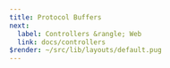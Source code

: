 ```yaml
---
title: Protocol Buffers
next:
  label: Controllers &rangle; Web
  link: docs/controllers
$render: ~/src/lib/layouts/default.pug
---
```

